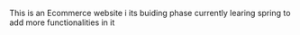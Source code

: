 This is an Ecommerce website i its buiding phase currently learing spring to add more functionalities in it
